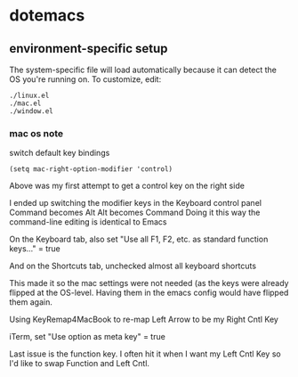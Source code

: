 # dotemacs #

## environment-specific setup ##

The system-specific file will load automatically because it can detect
the OS you're running on. To customize, edit:

    ./linux.el
    ./mac.el
    ./window.el

### mac os note ###

switch default key bindings

    (setq mac-right-option-modifier 'control)

Above was my first attempt to get a control key on the right side

I ended up switching the modifier keys in the Keyboard control panel
Command becomes Alt
Alt becomes Command
Doing it this way the command-line editing is identical to Emacs

On the Keyboard tab, also set "Use all F1, F2, etc. as standard function keys..." = true

And on the Shortcuts tab, unchecked almost all keyboard shortcuts

This made it so the mac settings were not needed (as the keys were
already flipped at the OS-level. Having them in the emacs config
would have flipped them again.

Using KeyRemap4MacBook to re-map Left Arrow to be my Right Cntl Key

iTerm, set "Use option as meta key" = true

Last issue is the function key. I often hit it when I want my Left Cntl Key so I'd like to swap Function and Left Cntl.
